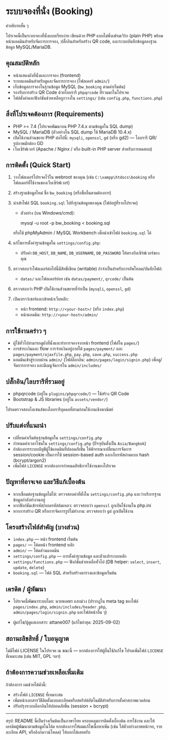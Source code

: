 # ระบบจองที่นั่ง (Booking)

คำอธิบายสั้น ๆ

โปรเจคนี้เป็นระบบจองที่นั่งแบบเรียบง่าย เขียนด้วย PHP แบบไม่พึ่งเฟรมเวิร์ก (plain PHP) พร้อมหน้าแอดมินสำหรับจัดการการจอง, ปลั๊กอินสำหรับสร้าง QR code, และระบบบันทึกข้อมูลลงฐานข้อมูล MySQL/MariaDB.

## คุณสมบัติหลัก

- หน้าแสดงผังที่นั่งและการจอง (frontend)
- ระบบแอดมินสำหรับดูและจัดการการจอง (โฟลเดอร์ `admin/`)
- เก็บข้อมูลการจองในฐานข้อมูล MySQL (`bw_booking` ตามค่าเริ่มต้น)
- รองรับการสร้าง QR Code ด้วยไลบรารี `phpqrcode` ที่รวมมาในโปรเจค
- ไฟล์ตั้งค่าและฟังก์ชันช่วยเหลือถูกวางใน `settings/` (เช่น `config.php`, `functions.php`)

## สิ่งที่โปรเจคต้องการ (Requirements)

- PHP >= 7.4 (โปรเจคพัฒนาบน PHP 7.4.x ตามข้อมูลใน SQL dump)
- MySQL / MariaDB (ตัวอย่างใน SQL dump ใช้ MariaDB 10.4.x)
- เปิดใช้งานส่วนขยาย PHP ต่อไปนี้: `mysqli`, `openssl`, `gd` (หรือ gd2) — ไลบรารี QR/รูปภาพมักต้อง GD
- เว็บเซิร์ฟเวอร์ (Apache / Nginx / หรือ built-in PHP server สำหรับการทดสอบ)

## การติดตั้ง (Quick Start)

1. วางโฟลเดอร์โปรเจคไว้ใน webroot ของคุณ (เช่น `C:\xampp\htdocs\booking` หรือโฟลเดอร์ที่ใช้งานของเว็บเซิร์ฟเวอร์)
2. สร้างฐานข้อมูลใหม่ ชื่อ `bw_booking` (หรือชื่ออื่นตามต้องการ)
3. นำเข้าไฟล์ SQL `booking.sql` ไปยังฐานข้อมูลของคุณ (ไฟล์อยู่ที่รากโปรเจค)
   - ตัวอย่าง (บน Windows/cmd):

       mysql -u root -p bw_booking < booking.sql

   หรือใช้ phpMyAdmin / MySQL Workbench เพื่อนำเข้าไฟล์ `booking.sql` ได้
4. แก้ไขการตั้งค่าฐานข้อมูลใน `settings/config.php`:
   - ปรับค่า `DB_HOST`, `DB_NAME`, `DB_USERNAME`, `DB_PASSWORD` ให้ตรงกับเซิร์ฟเวอร์ของคุณ
5. ตรวจสอบว่าโฟลเดอร์ต่อไปนี้มีสิทธิ์เขียน (writable) ถ้าจำเป็นสำหรับการอัพโหลด/บันทึกไฟล์:
   - `datas/` และโฟลเดอร์ย่อย เช่น `datas/payment/`, `qrcode/` เป็นต้น
6. ตรวจสอบว่า PHP เปิดใช้งานส่วนขยายที่จำเป็น (`mysqli`, `openssl`, `gd`)
7. เปิดเบราว์เซอร์และเข้าหน้าเว็บหลัก:
   - หน้า frontend: `http://<your-host>/` (หรือ `index.php`)
   - หน้าแอดมิน: `http://<your-host>/admin/`

## การใช้งานคร่าว ๆ

- ผู้ใช้ทั่วไปสามารถดูผังที่นั่งและทำการจองจากหน้า frontend (ไฟล์ใน `pages/`)
- การชำระเงินและ flow การจ่ายเงินอยู่ภายใต้ `pages/payment/` และ `pages/payment/ajaxfile.php`, `pay.php`, `save.php`, `success.php`
- แอดมินเข้าสู่ระบบผ่าน `admin/` (ไฟล์ล็อกอิน: `admin/pages/login/signin.php`) เพื่อดู/จัดการการจอง และมีเมนูจัดการใน `admin/includes/`

## ปลั๊กอิน/ไลบรารีที่รวมอยู่

- phpqrcode (อยู่ใน `plugins/phpqrcode/`) — ใช้สร้าง QR Code
- Bootstrap & JS libraries (อยู่ใน `assets/vendor/`)

โปรดตรวจสอบไลเซนส์ของไลบรารีบุคคลที่สามก่อนใช้งานเชิงพาณิชย์

## ปรับแต่งที่แนะนำ

- เปลี่ยนค่าเริ่มต้นฐานข้อมูลใน `settings/config.php`
- กำหนดค่าเวลาโซนใน `settings/config.php` (ปัจจุบันตั้งเป็น `Asia/Bangkok`)
- ถ้าต้องการระบบบัญชีผู้ใช้แอดมินที่ปลอดภัยขึ้น ให้พิจารณาเปลี่ยนการจัดการ session/cookie เป็นการใช้ session-based auth และเก็บรหัสผ่านแบบ hash (bcrypt/argon2)
- เพิ่มไฟล์ `LICENSE` หากต้องการกำหนดสิทธิการใช้งานของโปรเจค

## ปัญหาที่อาจเจอ และวิธีแก้เบื้องต้น

- หากเชื่อมต่อฐานข้อมูลไม่ได้: ตรวจสอบค่าที่ตั้งใน `settings/config.php` และว่าบริการฐานข้อมูลกำลังทำงานอยู่
- หากฟังก์ชันเข้ารหัส/ถอดรหัสล้มเหลว: ตรวจสอบว่า `openssl` ถูกเปิดใช้งานใน php.ini
- หากการสร้าง QR หรือการจัดการรูปไม่ทำงาน: ตรวจสอบว่า `gd` ถูกเปิดใช้งาน

## โครงสร้างไฟล์สำคัญ (บางส่วน)

- `index.php` — หน้า frontend เริ่มต้น
- `pages/` — โค้ดหน้า frontend หลัก
- `admin/` — โค้ดส่วนแอดมิน
- `settings/config.php` — การตั้งค่าฐานข้อมูล และตัวแปรระบบหลัก
- `settings/functions.php` — ฟังก์ชันช่วยเหลือทั่วไป (DB helper: `select`, `insert`, `update`, `delete`)
- `booking.sql` — ไฟล์ SQL สำหรับสร้างตารางและข้อมูลเริ่มต้น

## เครดิต / ผู้พัฒนา

- โปรเจคนี้พัฒนาระบบโดย: นายพงศธร แสงม่วง (ปรากฏใน meta tag ของไฟล์ `pages/index.php`, `admin/includes/header.php`, `admin/pages/login/signin.php` และไฟล์หน้าอื่น ๆ)

- ผู้แก้ไข/ผู้ดูแลเอกสาร: attane007 (แก้ไขล่าสุด: 2025-09-02)

## สถานะลิขสิทธิ์ / ใบอนุญาต

ไม่มีไฟล์ LICENSE ในโปรเจค ณ ขณะนี้ — หากต้องการให้ผู้อื่นใช้/แก้ไข โปรดเพิ่มไฟล์ `LICENSE` ที่เหมาะสม (เช่น MIT, GPL ฯลฯ)

## ถ้าต้องการความช่วยเหลือเพิ่มเติม

ถ้าต้องการ ผมช่วยได้ดังนี้:
- สร้างไฟล์ `LICENSE` ที่เหมาะสม
- เพิ่มหน้าเอกสารวิธีติดตั้งแบบละเอียดหรือสคริปต์อัตโนมัติสำหรับการตั้งค่าสภาพแวดล้อม
- ปรับปรุงระบบล็อกอินให้ปลอดภัยขึ้น (session + bcrypt)

---

สรุป: README นี้เป็นร่างเริ่มต้นเป็นภาษาไทย ครอบคลุมการติดตั้งเบื้องต้น การใช้งาน และให้เครดิตผู้พัฒนาตามข้อมูลในโค้ด หากต้องการให้ผมแก้ไขเนื้อหาเพิ่ม (เช่น ใส่ตัวอย่างภาพหน้าจอ, รายละเอียด API, หรือลิงก์ดาวน์โหลด) ให้บอกได้เลยครับ
